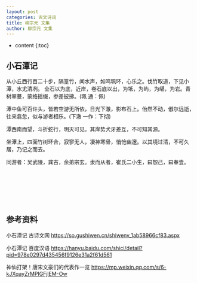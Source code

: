 ```yaml
---
layout: post
categories: 古文诗词
title: 柳宗元 文集
author: 柳宗元 文集
---
```

* content
{:toc}

## 小石潭记

从小丘西行百二十步，隔篁竹，闻水声，如鸣珮环，心乐之。伐竹取道，下见小潭，水尤清冽。
全石以为底，近岸，卷石底以出，为坻，为屿，为嵁，为岩。青树翠蔓，蒙络摇缀，参差披拂。(珮 通：佩)

潭中鱼可百许头，皆若空游无所依，日光下澈，影布石上。佁然不动，俶尔远逝，往来翕忽，似与游者相乐。(下澈 一作：下彻)

潭西南而望，斗折蛇行，明灭可见。其岸势犬牙差互，不可知其源。

坐潭上，四面竹树环合，寂寥无人，凄神寒骨，悄怆幽邃。以其境过清，不可久居，乃记之而去。

同游者：吴武陵，龚古，余弟宗玄。隶而从者，崔氏二小生，曰恕己，曰奉壹。





<br/><br/><br/><br/><br/>
## 参考资料

小石潭记 古诗文网 <https://so.gushiwen.cn/shiwenv_1ab58966cf83.aspx>

小石潭记 百度汉语 <https://hanyu.baidu.com/shici/detail?pid=978e0297d435456f9126e31a2f61d561>

神仙打架！唐宋文豪们的代表作一览 <https://mp.weixin.qq.com/s/6-kJXqayZrMPlGFjlEM-Ow>


